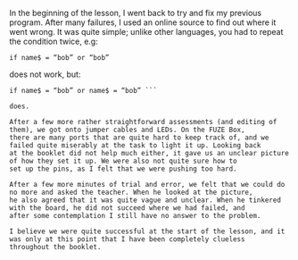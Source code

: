 In the beginning of the lesson, I went back to try and fix my previous program. After many failures, I used an online source to 
find out where it went wrong. It was quite simple; unlike other languages, you had to repeat the condition twice, e.g: 
```
if name$ = “bob” or “bob”
```
does not work, but: 

```
if name$ = “bob” or name$ = “bob” ```

does.

After a few more rather straightforward assessments (and editing of them), we got onto jumper cables and LEDs. On the FUZE Box, 
there are many ports that are quite hard to keep track of, and we failed quite miserably at the task to light it up. Looking back 
at the booklet did not help much either, it gave us an unclear picture of how they set it up. We were also not quite sure how to 
set up the pins, as I felt that we were pushing too hard.

After a few more minutes of trial and error, we felt that we could do no more and asked the teacher. When he looked at the picture,
he also agreed that it was quite vague and unclear. When he tinkered with the board, he did not succeed where we had failed, and 
after some contemplation I still have no answer to the problem.

I believe we were quite successful at the start of the lesson, and it was only at this point that I have been completely clueless 
throughout the booklet.
